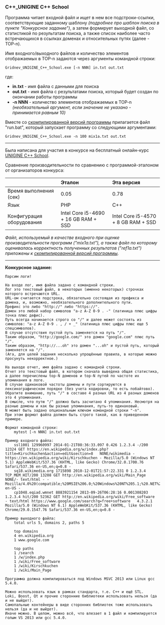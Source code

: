 ### C++_UNIGINE С++ School

Программа читает входной файл и ищет в нем все подстроки-ссылки, соответствующие заданному шаблону *(подробнее про шаблон поиска в пункте "Конкурсное задание")*, а затем формирует выходной файл, со статистикой по результатам поиска, а также список наиболее часто встречающихся в ссылках доменах и относительных путях (далее - TOP-n).

Имя входного/выходного файлов и количество элементов отображаемых в TOP-n задаются через аргументы командной строки:

    Gridnev_UNIGINE_C++_School.exe [-n NNN] in.txt out.txt

где:
* **in.txt** - имя файла с данными для поиска
* **out.txt** - имя файла с результатами поиска, который будет создан по окончании работы программы
* **-n NNN** - количество элементов отображаемых в TOP-n *(необязательный аргумент, если значение не указано - принимается равным 10)*

Вместе со [скомпилированной версий программы](https://github.com/testoo1/TEST_UNIGINE-School/releases) прилагается файл "run.bat", который запускает программу со следующими аргументами:

    Gridnev_UNIGINE_C++_School.exe -n 100 mix1a.txt out.txt



---

Была написана для участия в конкурсе на бесплатный онлайн-курс [UNIGINE С++ School](https://habrahabr.ru/company/unigine/blog/331330/).

Сравнение производительности по сравнению с программой-эталоном от организаторов конкурса:

|                           | Эталон                               | Эта версия                          |
|:--------------------------|:-------------------------------------|:------------------------------------|
| Время выполнения (сек)    | 0.05                                 | 0.78                                |
| Язык                      | PHP                                  | C++                                 |
| Конфигурация оборудования | Intel Core i5-4690 + 16 GB RAM + SSD | Intel Core i5-4570 + 8 GB RAM + SSD |

*Файл, используемый в качестве входного при оценке производительности программ ("mix1a.txt"), а также файл по которому оценивалась корректность полученных результатов ("ref1a.txt") приложены к [скомпилированной версий программы](https://github.com/testoo1/TEST_UNIGINE-School/releases).*

---

**Конкурсное задание:**

    Парсим логи!

    На входе лог, имя файла задано с командной строки.
    Лог это текстовый файл, в некоторых (именно некоторых) строчках которого встречаются URL.
    URL-ом считается подстрока, обязательно состоящая из префикса и домена, и, возможно, необязательного дополнительного пути.
    Префикс это либо "http://" либо "https://".
    Домен это любой набор символов "a-z A-Z 0-9 . -" (латиница плюс цифры точка плюс дефис).
    Путь всегда начинается строго со "/" и далее может состоять из символов: "a-z A-Z 0-9 . , / + _" (латиница плюс цифры плюс еще 5 спецсимволов).
    В случае отсутствия пустой путь заменяется на путь "/".
    Таким образом, "http://google.com/" это домен "google.com" плюс путь "/".
    Таким образом, "http://...oh" это домен "...oh" и пустой путь, который заменяется на "/".
    (Ага, для целей задания несколько упрощённые правила, в которые можно просунуть некорректное.)

    На выходе отчет, имя файла задано с командной строки.
    Отчет это текстовый файл, в котором сначала выведена общая статистика, а далее перечислены top-N доменов и top-N путей по частоте их упоминания в логе.
    В случае одинаковой частоты домены и пути сортируются в лексикографическом порядке (без учета кодировки, то есть побайтово).
    Обратите внимание, путь "/" в составе 4 разных URL из 4 разных доменов это 4 упоминания.
    В смысле, что путю "/" должно быть засчитано 4 упоминания. Несмотря на разные домены и как бы разные упоминания, путь-то одинаковый.
    N может быть задано опциональным ключом командной строки "-n".
    При этом формат файла должен быть строго такой, как в приведенном примере.

    Формат командной строки:
        mytest [-n NNN] in.txt out.txt

    Пример входного файла:
        ssl1001 129960997 2014-01-21T08:36:33.097 0.426 1.2.3.4 -/200 12324 GET https://en.wikipedia.org/w/index.php?title=Kirschkuchen&action=edit&section=8   NONE/wikimedia - https://en.wikipedia.org/wiki/Kirschkuchen - Mozilla/5.0 (Windows NT 5.1) AppleWebKit/537.36 (KHTML, like Gecko) Chrome/32.0.1700.76 Safari/537.36 en-US,en;q=0.8 -
        sq18.wikimedia.org 1715898 2010-12-01T21:57:22.331 0 1.2.3.4 TCP_MEM_HIT/200 13208 GET http://en.wikipedia.org/wiki/Main_Page   NONE/- text/html - - Mozilla/4.0%20(compatible;%20MSIE%206.0;%20Windows%20NT%205.1;%20.NET%20CLR%201.1.4322) en-US -
        cp1048.eqiad.wmnet 8883921154 2013-09-26T06:28:16 0.001308203 1.2.3.4 hit/200 52362 GET http://en.wikipedia.org/wiki/Free_software  - text/html https://www.google.com/search?q=free+software   4.3.2.1 Mozilla/5.0 (Windows NT 6.1) AppleWebKit/537.36 (KHTML, like Gecko) Chrome/29.0.1547.76 Safari/537.36 en-US,en;q=0.8 - 

    Пример выходного файла:
        total urls 5, domains 2, paths 5

        top domains
        4 en.wikipedia.org
        1 www.google.com

        top paths
        1 /search
        1 /w/index.php
        1 /wiki/Free_software
        1 /wiki/Kirschkuchen
        1 /wiki/Main_Page

    Программа должна компилироваться под Windows MSVC 2013 или Linux gcc 5.4.0. 

    Можно использовать язык в рамках стандарта, т.е. C++ и ещё STL.
    Loki, Boost, Qt и прочие сторонние библиотеки использовать нельзя (да и не выйдет).
    Самопальные контейнеры в виде сторонних библиотек тоже использовать нельзя (да и не выйдет).
    Иначе можно. В целом, можно всё, что влезает в 1 файл и компилируется голым VS 2013 или gcc 5.4.0. 